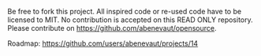 Be free to fork this project.
All inspired code or re-used code have to be licensed to MIT.
No contribution is accepted on this READ ONLY repository. Please contribute on https://github.com/abenevaut/opensource.

Roadmap: https://github.com/users/abenevaut/projects/14
